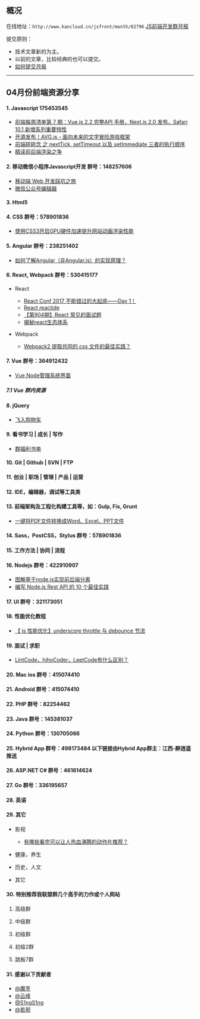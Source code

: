 ## 概况

在线地址：`http://www.kancloud.cn/jsfront/month/82796` [JS前端开发群月报](http://www.kancloud.cn/jsfront/month/82796)


提交原则：

- 技术文章新的为主。
- 以前的文章，比较经典的也可以提交。
- [如何提交月报](http://www.kancloud.cn/jsfront/month/227309)

---


## 04月份前端资源分享
#### 1. Javascript 175453545
- [前端每周清单第 7 期：Vue.js 2.2 完整API 手册，Next.js 2.0 发布，Safari 10.1 新增系列重要特性](https://zhuanlan.zhihu.com/p/26189426)
- [开源发布！AVG.js - 面向未来的文字冒险游戏框架](https://zhuanlan.zhihu.com/p/26486910)
- [前端碎碎念 之 nextTick, setTimeout 以及 setImmediate 三者的执行顺序](https://segmentfault.com/a/1190000008595101)
- [精读前后端渲染之争](https://zhuanlan.zhihu.com/p/26366128)

#### 2. 移动微信小程序Javascript开发 群号：148257606
- [移动端 Web 开发踩坑之旅](https://zhuanlan.zhihu.com/p/26141351)
- [微信公众号编辑器](https://github.com/wweggplant/WXEditor)

#### 3. Html5

#### 4. CSS  群号：578901836

+ [使用CSS3开启GPU硬件加速提升网站动画渲染性能](http://blog.bingo929.com/transform-translate3d-translatez-transition-gpu-hardware-acceleration.html)

#### 5. Angular 群号：238251402
- [如何了解Angular（非Angular.js）的实现原理？](https://www.zhihu.com/question/58083132)

#### 6. React, Webpack 群号：530415177
- React

    - [React Conf 2017 不能错过的大起底——Day 1！](https://zhuanlan.zhihu.com/p/26172177)
    - [React reactide](https://github.com/reactide/reactide)
    - [【第904期】React 常见的面试题](http://mp.weixin.qq.com/s?__biz=MjM5MTA1MjAxMQ==&mid=2651226350&idx=1&sn=6c90a1fb65e40d0e1ee3ca7ca3681a6b&chksm=bd49596a8a3ed07c5ed19c6704ac6efde6ddf1db587e19f4fb23db2c0ffdc480486710931be5&mpshare=1&scene=23&srcid=04138wiWcDr1UABGoqnI9jHv#rd)
    - [揭秘react生态体系](https://zhuanlan.zhihu.com/p/26270621)

- Webpack

  - [Webpack2 提取共同的 css 文件的最佳实践？](https://www.zhihu.com/question/58716465)

#### 7. Vue 群号：364912432
- [Vue,Node管理系统界面](https://github.com/ericjjj/vms)

##### 7.1 Vue 群内资源

#### 8. jQuery
- [飞入购物车](http://www.helloweba.com/view-blog-294.html)

#### 9. 看书学习 | 成长 | 写作
- [群福利书单](https://github.com/jsfront/src/blob/master/book.md)

#### 10. Git | Github | SVN | FTP

#### 11. 创业 | 职场 | 管理 | 产品 | 运营

#### 12. IDE，编辑器，调试等工具类

#### 13. 前端架构及工程化构建工具等，如：Gulp, Fis, Grunt
- [一键将PDF文件转换成Word、Excel、PPT文件](https://zhuanlan.zhihu.com/p/26029608)

#### 14. Sass，PostCSS，Stylus  群号：578901836

#### 15. 工作方法 | 协同 | 流程

#### 16. Nodejs 群号：422910907
- [图解基于node.js实现前后端分离](http://www.imooc.com/article/6721)
- [编写 Node.js Rest API 的 10 个最佳实践](https://zhuanlan.zhihu.com/p/25506654)

#### 17. UI 群号：321173051

#### 18. 性能优化教程
- [【 js 性能优化】underscore throttle 与 debounce 节流](https://zhuanlan.zhihu.com/p/26054718)

#### 19. 面试 | 求职
- [LintCode，hihoCoder，LeetCode有什么区别？](https://www.zhihu.com/question/31218682)

#### 20. Mac ios 群号：415074410

#### 21. Android 群号：415074410

#### 22. PHP 群号：82254462

#### 23. Java 群号：145381037

#### 24. Python 群号：130705066

#### 25. Hybrid App 群号：498173484 以下链接由Hybrid App群主：江西-醉逍遥推送

#### 26. ASP.NET C# 群号：461614624

#### 27. Go 群号：336195657

#### 28. 英语

#### 29. 其它

- 影视

  - [有哪些看完可以让人热血沸腾的动作片推荐？](https://www.zhihu.com/question/27855422)


- 健康，养生


- 历史，人文


- 其它




#### 30. 特别推荐我联盟群几个高手的力作或个人网站

1. 高级群



2. 中级群

3. 初级群

4. 初级2群


5. 跳板7群


#### 31. 感谢以下贡献者
- [@魔芋](https://github.com/moyuling)
- [@云峰](https://github.com/wuyunfeng8)
- [@S1ngS1ng](https://github.com/S1ngS1ng)
- [@若邪](https://github.com/wjkang)
